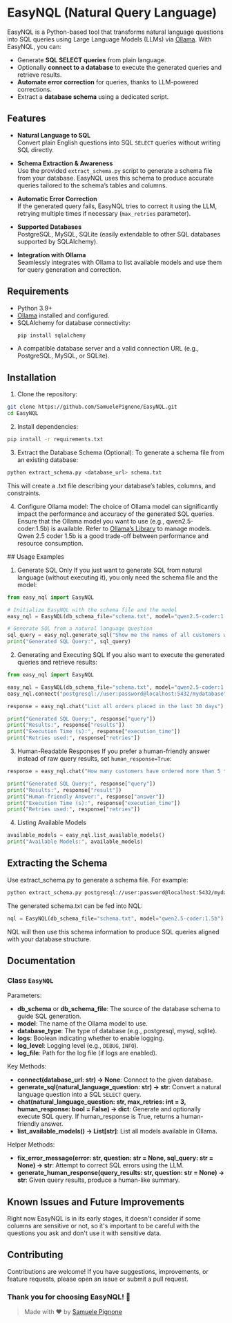 # EasyNQL (Natural Query Language)

EasyNQL is a Python-based tool that transforms natural language questions into SQL queries using Large Language Models (LLMs) via [Ollama](https://ollama.com/). With EasyNQL, you can:

- Generate **SQL SELECT queries** from plain language.
- Optionally **connect to a database** to execute the generated queries and retrieve results.
- **Automate error correction** for queries, thanks to LLM-powered corrections.
- Extract a **database schema** using a dedicated script.

## Features

- **Natural Language to SQL**  
  Convert plain English questions into SQL `SELECT` queries without writing SQL directly.

- **Schema Extraction & Awareness**  
  Use the provided `extract_schema.py` script to generate a schema file from your database. EasyNQL uses this schema to produce accurate queries tailored to the schema’s tables and columns.

- **Automatic Error Correction**  
  If the generated query fails, EasyNQL tries to correct it using the LLM, retrying multiple times if necessary (`max_retries` parameter).

- **Supported Databases**  
  PostgreSQL, MySQL, SQLite (easily extendable to other SQL databases supported by SQLAlchemy).

- **Integration with Ollama**  
  Seamlessly integrates with Ollama to list available models and use them for query generation and correction.

## Requirements

- Python 3.9+  
- [Ollama](https://ollama.com/) installed and configured.  
- SQLAlchemy for database connectivity:
  ```bash
  pip install sqlalchemy
  ```
- A compatible database server and a valid connection URL (e.g., PostgreSQL, MySQL, or SQLite).

## Installation

1. Clone the repository:

```bash
git clone https://github.com/SamuelePignone/EasyNQL.git
cd EasyNQL
```

2. Install dependencies:

```bash
pip install -r requirements.txt
```

3. Extract the Database Schema (Optional):
To generate a schema file from an existing database:

```bash
python extract_schema.py <database_url> schema.txt
```
This will create a .txt file describing your database’s tables, columns, and constraints.

4. Configure Ollama model:
The choice of Ollama model can significantly impact the performance and accuracy of the generated SQL queries.
Ensure that the Ollama model you want to use (e.g., qwen2.5-coder:1.5b) is available. Refer to [Ollama’s Library](https://ollama.com/library) to manage models.
Qwen 2.5 coder 1.5b is a good trade-off between performance and resource consumption.

## Usage Examples
1. Generate SQL Only
If you just want to generate SQL from natural language (without executing it), you only need the schema file and the model:

```python
from easy_nql import EasyNQL

# Initialize EasyNQL with the schema file and the model
easy_nql = EasyNQL(db_schema_file="schema.txt", model="qwen2.5-coder:1.5b", logs=True)

# Generate SQL from a natural language question
sql_query = easy_nql.generate_sql("Show me the names of all customers who bought 'Product X'")
print("Generated SQL Query:", sql_query)
```

2. Generating and Executing SQL
If you also want to execute the generated queries and retrieve results:

```python
from easy_nql import EasyNQL

easy_nql = EasyNQL(db_schema_file="schema.txt", model="qwen2.5-coder:1.5b", logs=True)
easy_nql.connect("postgresql://user:password@localhost:5432/mydatabase")

response = easy_nql.chat("List all orders placed in the last 30 days")

print("Generated SQL Query:", response["query"])
print("Results:", response["results"])
print("Execution Time (s):", response["execution_time"])
print("Retries used:", response["retries"])
```

3. Human-Readable Responses 
If you prefer a human-friendly answer instead of raw query results, set `human_response=True`:

```python
response = easy_nql.chat("How many customers have ordered more than 5 times?", human_response=True)

print("Generated SQL Query:", response["query"])
print("Results:", response["result"])
print("Human-friendly Answer:", response["answer"])
print("Execution Time (s):", response["execution_time"])
print("Retries used:", response["retries"])
```

4. Listing Available Models
```python
available_models = easy_nql.list_available_models()
print("Available Models:", available_models)
```

## Extracting the Schema
Use extract_schema.py to generate a schema file. For example:

```bash
python extract_schema.py postgresql://user:password@localhost:5432/mydatabase schema.txt
```
The generated schema.txt can be fed into NQL:

```python
nql = EasyNQL(db_schema_file="schema.txt", model="qwen2.5-coder:1.5b")
```

NQL will then use this schema information to produce SQL queries aligned with your database structure.

## Documentation

### Class `EasyNQL`

Parameters:

- **db_schema** or **db_schema_file**: The source of the database schema to guide SQL generation.
- **model**: The name of the Ollama model to use.
- **database_type**: The type of database (e.g., postgresql, mysql, sqlite).
- **logs**: Boolean indicating whether to enable logging.
- **log_level**: Logging level (e.g., `DEBUG`, `INFO`).
- **log_file**: Path for the log file (if logs are enabled).

Key Methods:

- **connect(database_url: str) -> None**: Connect to the given database.
- **generate_sql(natural_language_question: str) -> str**: Convert a natural language question into a SQL `SELECT` query.
- **chat(natural_language_question: str, max_retries: int = 3, human_response: bool = False) -> dict**: Generate and optionally execute SQL query. If human_response is True, returns a human-friendly answer.
- **list_available_models() -> List[str]**: List all models available in Ollama.

Helper Methods:

- **fix_error_message(error: str, question: str = None, sql_query: str = None) -> str**: Attempt to correct SQL errors using the LLM.
- **generate_human_response(query_results: str, question: str = None) -> str**: Given query results, produce a human-like summary.

## Known Issues and Future Improvements
Right now EasyNQL is in its early stages, it doesn't consider if some columns are sensitive or not, so it's important to be careful with the questions you ask and don't use it with sensitive data.

## Contributing
Contributions are welcome! If you have suggestions, improvements, or feature requests, please open an issue or submit a pull request.

### Thank you for choosing EasyNQL! 🎉
> Made with ❤️ by [Samuele Pignone](https://github.com/SamuelePignone)